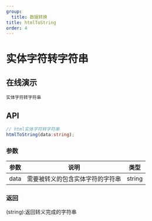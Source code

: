 ```yaml
---
group:
  title: 数据转换
title: htmlToString
order: 4
---
```


# 实体字符转字符串

## 在线演示

<code src="./transform/htmlToString">实体字符转字符串</code>

## API

```typescript
// html实体字符转字符串
htmlToString(data:string);
```

### 参数

| 参数 | 说明                             | 类型   |
| ---- | -------------------------------- | ------ |
| data | 需要被转义的包含实体字符的字符串 | string |

### 返回

(string):返回转义完成的字符串
